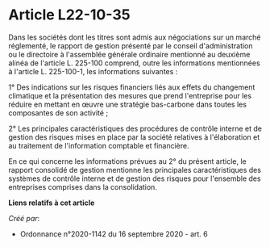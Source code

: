 # Article L22-10-35

Dans les sociétés dont les titres sont admis aux négociations sur un marché réglementé, le rapport de gestion présenté par le
conseil d'administration ou le directoire à l'assemblée générale ordinaire mentionné au deuxième alinéa de l'article L.
225-100 comprend, outre les informations mentionnées à l'article L. 225-100-1, les informations suivantes :

1° Des indications sur les risques financiers liés aux effets du changement climatique et la présentation des mesures que
prend l'entreprise pour les réduire en mettant en œuvre une stratégie bas-carbone dans toutes les composantes de son
activité ;

2° Les principales caractéristiques des procédures de contrôle interne et de gestion des risques mises en place par la
société relatives à l'élaboration et au traitement de l'information comptable et financière.

En ce qui concerne les informations prévues au 2° du présent article, le rapport consolidé de gestion mentionne les
principales caractéristiques des systèmes de contrôle interne et de gestion des risques pour l'ensemble des entreprises
comprises dans la consolidation.

**Liens relatifs à cet article**

_Créé par_:

  - Ordonnance n°2020-1142 du 16 septembre 2020 - art. 6
